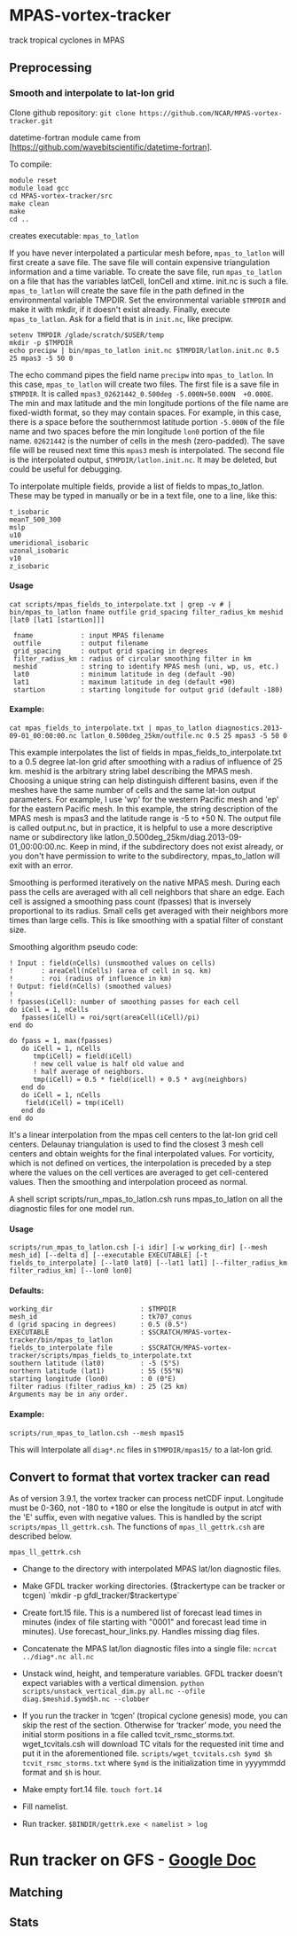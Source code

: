 # MPAS-vortex-tracker
track tropical cyclones in MPAS

## Preprocessing

### Smooth and interpolate to lat-lon grid

Clone github repository: `git clone https://github.com/NCAR/MPAS-vortex-tracker.git`

datetime-fortran module came from [https://github.com/wavebitscientific/datetime-fortran]. 

To compile:
```
module reset
module load gcc
cd MPAS-vortex-tracker/src
make clean
make
cd ..
```

creates executable: `mpas_to_latlon` 

If you have never interpolated a particular mesh before, `mpas_to_latlon` will first create a save file.  The save file will contain expensive triangulation information and a time variable. To create the save file, run `mpas_to_latlon` on a file that has the variables latCell, lonCell and xtime. init.nc is such a file. `mpas_to_latlon` will create the save file in the path defined in the environmental variable TMPDIR. Set the environmental variable `$TMPDIR` and make it with mkdir, if it doesn't exist already. Finally, execute `mpas_to_latlon`. Ask for a field that is in `init.nc`, like precipw. 

```
setenv TMPDIR /glade/scratch/$USER/temp
mkdir -p $TMPDIR
echo precipw | bin/mpas_to_latlon init.nc $TMPDIR/latlon.init.nc 0.5 25 mpas3 -5 50 0
```

The echo command pipes the field name `precipw` into `mpas_to_latlon`. In this case, `mpas_to_latlon` will create two files. The first file is a save file in `$TMPDIR`. It is called `mpas3_02621442_0.500deg -5.000N+50.000N  +0.000E`. The min and max latitude and the min longitude portions of the file name are fixed-width format, so they may contain spaces. For example, in this case, there is a space before the southernmost latitude portion `-5.000N` of the file name and two spaces before the min longitude `lon0` portion of the file name. `02621442` is the number of cells in the mesh (zero-padded). The save file will be reused next time this `mpas3` mesh is interpolated. The second file is the interpolated output, `$TMPDIR/latlon.init.nc`. It may be deleted, but could be useful for debugging. 

To interpolate multiple fields, provide a list of fields to mpas_to_latlon.  These may be typed in manually or be in a text file, one to a line, like this:

```
t_isobaric
meanT_500_300
mslp
u10
umeridional_isobaric
uzonal_isobaric
v10
z_isobaric
```

#### Usage
`cat scripts/mpas_fields_to_interpolate.txt | grep -v # | bin/mpas_to_latlon fname outfile grid_spacing filter_radius_km meshid [lat0 [lat1 [startLon]]]`

```
 fname            : input MPAS filename
 outfile          : output filename
 grid_spacing     : output grid spacing in degrees
 filter_radius_km : radius of circular smoothing filter in km
 meshid           : string to identify MPAS mesh (uni, wp, us, etc.)
 lat0             : minimum latitude in deg (default -90)
 lat1             : maximum latitude in deg (default +90)
 startLon         : starting longitude for output grid (default -180)
```

#### Example:
```cat mpas_fields_to_interpolate.txt | mpas_to_latlon diagnostics.2013-09-01_00:00:00.nc latlon_0.500deg_25km/outfile.nc 0.5 25 mpas3 -5 50 0```

This example interpolates the list of fields in mpas_fields_to_interpolate.txt to a 0.5 degree lat-lon grid after smoothing with a radius of influence of 25 km.  meshid is the arbitrary string label describing the MPAS mesh. Choosing a unique string can help distinguish different basins, even if the meshes have the same number of cells and the same lat-lon output parameters.  For example, I use 'wp' for the western Pacific mesh and 'ep' for the eastern Pacific mesh. In this example, the string description of the MPAS mesh is mpas3 and the latitude range is -5 to +50 N. The output file is called output.nc, but in practice, it is helpful to use a more descriptive name or subdirectory like latlon_0.500deg_25km/diag.2013-09-01_00:00:00.nc. Keep in mind, if the subdirectory does not exist already, or you don't have permission to write to the subdirectory, mpas_to_latlon will exit with an error.

Smoothing is performed iteratively on the native MPAS mesh.  During each pass the cells are averaged with all cell neighbors that share an edge.  Each cell is assigned a smoothing pass count (fpasses) that is inversely proportional to its radius. Small cells get averaged with their neighbors more times than large cells. This is like smoothing with a spatial filter of constant size. 

Smoothing algorithm pseudo code:

```
! Input : field(nCells) (unsmoothed values on cells)
!       : areaCell(nCells) (area of cell in sq. km)
!       : roi (radius of influence in km)
! Output: field(nCells) (smoothed values)
! 
! fpasses(iCell): number of smoothing passes for each cell
do iCell = 1, nCells
   fpasses(iCell) = roi/sqrt(areaCell(iCell)/pi)
end do

do fpass = 1, max(fpasses)
   do iCell = 1, nCells
      tmp(iCell) = field(iCell)
      ! new cell value is half old value and
      ! half average of neighbors.
      tmp(iCell) = 0.5 * field(icell) + 0.5 * avg(neighbors)
   end do
   do iCell = 1, nCells
	field(iCell) = tmp(iCell)
   end do
end do
```

It's a linear interpolation from the mpas cell centers to the lat-lon grid cell centers. Delaunay triangulation is used to find the closest 3 mesh cell centers and obtain weights for the final interpolated values.  For vorticity, which is not defined on vertices, the interpolation is preceded by a step where the values on the cell vertices are averaged to get cell-centered values. Then the smoothing and interpolation proceed as normal. 

A shell script scripts/run_mpas_to_latlon.csh runs mpas_to_latlon on all the diagnostic files for one model run. 

#### Usage

`scripts/run_mpas_to_latlon.csh [-i idir] [-w working_dir] [--mesh mesh_id] [--delta d] [--executable EXECUTABLE] [-t fields_to_interpolate] [--lat0 lat0] [--lat1 lat1] [--filter_radius_km filter_radius_km] [--lon0 lon0]`

#### Defaults:
```
working_dir                      : $TMPDIR
mesh_id                          : tk707_conus
d (grid spacing in degrees)      : 0.5 (0.5°)
EXECUTABLE                       : $SCRATCH/MPAS-vortex-tracker/bin/mpas_to_latlon
fields_to_interpolate file       : $SCRATCH/MPAS-vortex-tracker/scripts/mpas_fields_to_interpolate.txt
southern latitude (lat0)         : -5 (5°S)
northern latitude (lat1)         : 55 (55°N)
starting longitude (lon0)        : 0 (0°E)
filter radius (filter_radius_km) : 25 (25 km)
Arguments may be in any order.
```

#### Example: 
```scripts/run_mpas_to_latlon.csh --mesh mpas15```

This will Interpolate all `diag*.nc` files in `$TMPDIR/mpas15/` to a lat-lon grid. 

## Convert to format that vortex tracker can read

As of version 3.9.1, the vortex tracker can process netCDF input.  Longitude must be 0-360, not -180 to +180 or else the longitude is output in atcf with the 'E' suffix, even with negative values. This is handled by the script `scripts/mpas_ll_gettrk.csh`.  The functions of `mpas_ll_gettrk.csh` are described below.

`mpas_ll_gettrk.csh`

  - Change to the directory with interpolated MPAS lat/lon diagnostic files.
  
  - Make GFDL tracker working directories. ($trackertype can be tracker or tcgen)
  `mkdir -p gfdl_tracker/$trackertype`
  
  - Create fort.15 file. This is a numbered list of forecast lead times in minutes (index of file starting with "0001" and forecast lead time in minutes). Use forecast_hour_links.py. Handles missing diag files. 
  
  - Concatenate the MPAS lat/lon diagnostic files into a single file:
  `ncrcat ../diag*.nc all.nc`
  
  - Unstack wind, height, and temperature variables. GFDL tracker doesn't expect variables with a vertical dimension.
  `python scripts/unstack_vertical_dim.py all.nc --ofile diag.$meshid.$ymd$h.nc --clobber`
  
  - If you run the tracker in ‘tcgen’ (tropical cyclone genesis) mode, you can skip the rest of the section. Otherwise for ‘tracker’ mode, you need the initial storm positions in a file called tcvit_rsmc_storms.txt.  wget_tcvitals.csh will download TC vitals for the requested init time and put it in the aforementioned file.
  `scripts/wget_tcvitals.csh $ymd $h tcvit_rsmc_storms.txt`
  where `$ymd` is the initialization time in yyyymmdd format and `$h` is hour. 
  
  - Make empty fort.14 file.
  `touch fort.14`
  
  - Fill namelist.
  
  - Run tracker.
  `$BINDIR/gettrk.exe < namelist > log`

# Run tracker on GFS - <a href="https://docs.google.com/document/d/1vgNUB4GW0FOgpD3tZUm8GQ2jV8ECW5SI7tfZVcX12UU/edit?usp=sharing">Google Doc</a>

## Matching

## Stats
